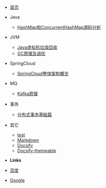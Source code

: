 - [首页](./README.md)

- Java
    - [HashMap和ConcurrentHashMap源码分析](./java/HashMap和ConcurrentHashMap源码分析.md)

- JVM
    - [Java虚拟机垃圾回收](./jvm/Java虚拟机垃圾回收.md)
    - [GC原理及调优](./jvm/GC原理及调优.md)

- SpringCloud
    - [SpringCloud整体架构概览](./spring-cloud/SpringCloud整体架构概览.md)

- MQ
    - [Kafka原理](./mq/Kafka原理.md)

- 事务
    - [分布式事务基础篇](./tx/分布式事务基础篇.md)

- 其它
    - [test](./others/test.md)
    - [Markdown](./others/markdown.md)
    - [Docsify](https://docsify.js.org/#/zh-cn/)
    - [Docsify-themeable](https://jhildenbiddle.github.io/docsify-themeable/)
    
- **Links**
- [百度](https://baidu.com)
- [Google](https://google.com)
